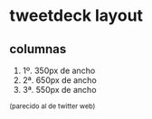 # tweetdeck layout

## columnas

1. 1º. 350px de ancho
2. 2ª. 650px de ancho
3. 3ª. 550px de ancho

<sub> (parecido al de twitter web) </sub>


